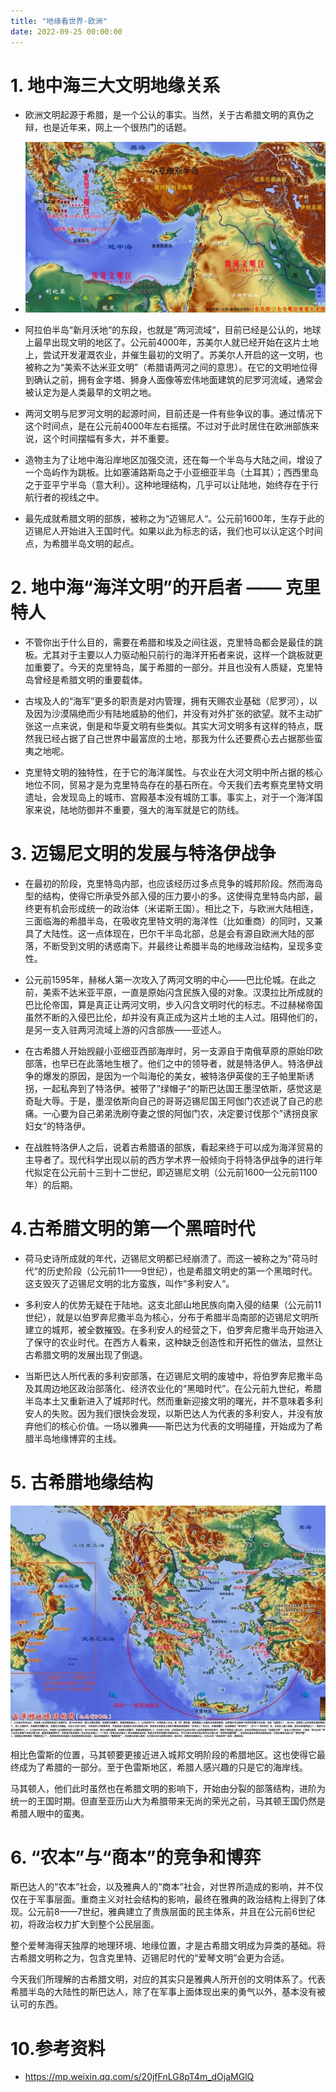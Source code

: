 ```yaml
---
title: "地缘看世界-欧洲"
date: 2022-09-25 00:00:00
---
```


# 1. 地中海三大文明地缘关系  

- 欧洲文明起源于希腊，是一个公认的事实。当然，关于古希腊文明的真伪之辩，也是近年来，网上一个很热门的话题。  

- ![图片](%E5%9C%B0%E7%BC%98%E7%9C%8B%E4%B8%96%E7%95%8C-%E6%AC%A7%E6%B4%B2/640.jpeg)

- 阿拉伯半岛“新月沃地“的东段，也就是”两河流域“，目前已经是公认的，地球上最早出现文明的地区了。公元前4000年，苏美尔人就已经开始在这片土地上，尝试开发灌溉农业，并催生最初的文明了。苏美尔人开启的这一文明，也被称之为“美索不达米亚文明”（希腊语两河之间的意思）。在它的文明地位得到确认之前，拥有金字塔、狮身人面像等宏伟地面建筑的尼罗河流域，通常会被认定为是人类最早的文明之地。  

  

- 两河文明与尼罗河文明的起源时间，目前还是一件有些争议的事。通过情况下这个时间点，是在公元前4000年左右摇摆。不过对于此时居住在欧洲部族来说，这个时间摆幅有多大，并不重要。  

  

- 造物主为了让地中海沿岸地区加强交流，还在每一个半岛与大陆之间，增设了一个岛屿作为跳板。比如塞浦路斯岛之于小亚细亚半岛（土耳其）；西西里岛之于亚平宁半岛（意大利）。这种地理结构，几乎可以让陆地，始终存在于行航行者的视线之中。

  

- 最先成就希腊文明的部族，被称之为“迈锡尼人“。公元前1600年，生存于此的迈锡尼人开始进入王国时代。如果以此为标志的话，我们也可以认定这个时间点，为希腊半岛文明的起点。



# 2. 地中海“海洋文明”的开启者 —— 克里特人  

- 不管你出于什么目的，需要在希腊和埃及之间往返，克里特岛都会是最佳的跳板。尤其对于主要以人力驱动船只前行的海洋开拓者来说，这样一个跳板就更加重要了。今天的克里特岛，属于希腊的一部分。并且也没有人质疑，克里特岛曾经是希腊文明的重要载体。  

  

- 古埃及人的“海军”更多的职责是对内管理，拥有天赐农业基础（尼罗河），以及因为沙漠隔绝而少有陆地威胁的他们，并没有对外扩张的欲望。就不主动扩张这一点来说，倒是和华夏文明有些类似。其实大河文明多有这样的特点，既然我已经占据了自己世界中最富庶的土地，那我为什么还要费心去占据那些蛮夷之地呢。  

  

- 克里特文明的独特性，在于它的海洋属性。与农业在大河文明中所占据的核心地位不同，贸易才是为克里特岛存在的基石所在。今天我们去考察克里特文明遗址，会发现岛上的城市、宫殿基本没有城防工事。事实上，对于一个海洋国家来说，陆地防御并不重要，强大的海军就是它的防线。  

  

# 3. 迈锡尼文明的发展与特洛伊战争  
- 在最初的阶段，克里特岛内部，也应该经历过多点竞争的城邦阶段。然而海岛型的结构，使得它所承受外部入侵的压力要小的多。这使得克里特岛内部，最终更有机会形成统一的政治体（米诺斯王国）。相比之下，与欧洲大陆相连，三面临海的希腊半岛，在吸收克里特文明的海洋性（比如重商）的同时，又兼具了大陆性。这一点体现在，巴尔干半岛北部，总是会有源自欧洲大陆的部落，不断受到文明的诱惑南下。并最终让希腊半岛的地缘政治结构，呈现多变性。  

  

- 公元前1595年，赫梯人第一次攻入了两河文明的中心——巴比伦城。在此之前，美索不达米亚平原，一直是原始闪含民族入侵的对象。汉漠拉比所成就的巴比伦帝国，算是真正让两河文明，步入闪含文明时代的标志。不过赫梯帝国虽然不断的入侵巴比伦，却并没有真正成为这片土地的主人过。阻碍他们的，是另一支入驻两河流域上游的闪含部族——亚述人。

  

- 在古希腊人开始觊觎小亚细亚西部海岸时，另一支源自于南俄草原的原始印欧部落，也早已在此落地生根了。他们之中的领导者，就是特洛伊人。特洛伊战争的爆发的原因，是因为一个叫海伦的美女，被特洛伊英俊的王子帕里斯诱拐，一起私奔到了特洛伊。被带了”绿帽子“的斯巴达国王墨涅依斯，感觉这是奇耻大辱。于是，墨涅依斯向自己的哥哥迈锡尼国王阿伽门农述说了自己的悲痛。一心要为自己弟弟洗刷夺妻之恨的阿伽门农，决定要讨伐那个”诱拐良家妇女“的特洛伊。  

  

- 在战胜特洛伊人之后，说着古希腊语的部族，看起来终于可以成为海洋贸易的主导者了。现代科学出现以前的西方学术界一般倾向于将特洛伊战争的进行年代拟定在公元前十三到十二世纪，即迈锡尼文明（公元前1600—公元前1100年）的后期。  



# 4.古希腊文明的第一个黑暗时代  

- 荷马史诗所成就的年代，迈锡尼文明都已经崩溃了。而这一被称之为”荷马时代“的历史阶段（公元前11——9世纪），也是希腊文明史的第一个黑暗时代。这支毁灭了迈锡尼文明的北方蛮族，叫作“多利安人“。  

  

- 多利安人的优势无疑在于陆地。这支北部山地民族向南入侵的结果（公元前11世纪），就是以伯罗奔尼撒半岛为核心，分布于希腊半岛南部的迈锡尼文明所建立的城邦，被全数摧毁。在多利安人的经营之下，伯罗奔尼撒半岛开始进入了保守的农业时代。在西方人看来，这种缺乏创造性和开拓性的做法，显然让古希腊文明的发展出现了倒退。  

  

- 当斯巴达人所代表的多利安部落，在迈锡尼文明的废墟中，将伯罗奔尼撒半岛及其周边地区政治部落化、经济农业化的“黑暗时代”。在公元前九世纪，希腊半岛本土又重新进入了城邦时代。然而重新迎接文明的曙光，并不意味着多利安人的失败。因为我们很快会发现，以斯巴达人为代表的多利安人，并没有放弃他们的核心价值。一场以雅典——斯巴达为代表的文明碰撞，开始成为了希腊半岛地缘博弈的主线。  

# 5. 古希腊地缘结构

![图片](%E5%9C%B0%E7%BC%98%E7%9C%8B%E4%B8%96%E7%95%8C-%E6%AC%A7%E6%B4%B2/640-20220924194955439.jpeg)

相比色雷斯的位置，马其顿要更接近进入城邦文明阶段的希腊地区。这也使得它最终成为了希腊的一部分。至于色雷斯地区，希腊人感兴趣的只是它的海岸线。

马其顿人，他们此时虽然也在希腊文明的影响下，开始由分裂的部落结构，进阶为统一的王国时期。但直至亚历山大为希腊带来无尚的荣光之前，马其顿王国仍然是希腊人眼中的蛮夷。

# 6. “农本”与“商本”的竞争和博弈

斯巴达人的“农本”社会，以及雅典人的“商本”社会，对世界所造成的影响，并不仅仅在于军事层面。重商主义对社会结构的影响，最终在雅典的政治结构上得到了体现。公元前8——7世纪，雅典建立了贵族层面的民主体系，并且在公元前6世纪初，将政治权力扩大到整个公民层面。

整个爱琴海得天独厚的地理环境、地缘位置，才是古希腊文明成为异类的基础。将古希腊文明称之为，包含克里特、迈锡尼时代的“爱琴文明”会更为合适。

今天我们所理解的古希腊文明，对应的其实只是雅典人所开创的文明体系了。代表希腊半岛的大陆性的斯巴达人，除了在军事上面体现出来的勇气以外，基本没有被认可的东西。



# 10.参考资料  

- https://mp.weixin.qq.com/s/20jfFnLG8pT4m_dOjaMGlQ  

